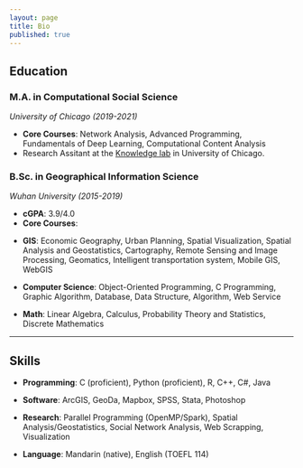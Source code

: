 ```yaml
---
layout: page
title: Bio
published: true
---
```


## Education

### M.A. in Computational Social Science
*University of Chicago (2019-2021)*

+ **Core Courses**: Network Analysis, Advanced Programming, Fundamentals of Deep Learning, Computational Content Analysis
+ Research Assitant at the [Knowledge lab](https://www.knowledgelab.org/people/detail/ziwen_chen/) in University of Chicago.


### B.Sc. in Geographical Information Science
*Wuhan University (2015-2019)*

+ **cGPA**: 3.9/4.0
+ **Core Courses**:
 - **GIS**: Economic Geography, Urban Planning, Spatial Visualization, Spatial Analysis and Geostatistics, Cartography, Remote Sensing and Image Processing, Geomatics, Intelligent transportation system, Mobile GIS, WebGIS
  
 - **Computer Science**: Object-Oriented Programming, C Programming, Graphic Algorithm, Database, Data Structure, Algorithm, Web Service
 
 - **Math**: Linear Algebra, Calculus, Probability Theory and Statistics, Discrete Mathematics
 
---

## Skills
- **Programming**: C (proficient), Python (proficient), R, C++, C#, Java

- **Software**: ArcGIS, GeoDa, Mapbox, SPSS, Stata, Photoshop

- **Research**: Parallel Programming (OpenMP/Spark), Spatial Analysis/Geostatistics, Social Network Analysis, Web Scrapping, Visualization

- **Language**: Mandarin (native), English (TOEFL 114)
